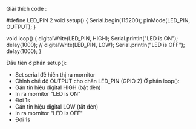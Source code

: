 Giải thích code :

#define LED_PIN 2
void setup() {
  Serial.begin(115200); 
  pinMode(LED_PIN, OUTPUT); 
}

void loop() {
  digitalWrite(LED_PIN, HIGH); 
  Serial.println("LED is ON"); 
  delay(1000); //
  digitalWrite(LED_PIN, LOW); 
  Serial.println("LED is OFF"); 
  delay(1000); 
}


Đầu tiên ở phần setup():
 - Set serial để hiển thị ra mornitor
 - Chỉnh chế độ OUTPUT cho chân LED_PIN (GPIO 2)
Ở phần loop():
  - Gán tín hiệu digital HIGH (bật đèn)
  - In ra mornitor "LED is ON"
  - Đợi 1s
  - Gán tín hiệu digital LOW (tắt đèn)
  - In ra mornitor "LED is OFF"
  - Đợi 1s
    
